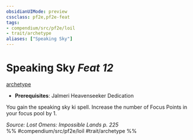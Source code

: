 ```yaml
---
obsidianUIMode: preview
cssclass: pf2e,pf2e-feat
tags:
- compendium/src/pf2e/loil
- trait/archetype
aliases: ["Speaking Sky"]
---
```

# Speaking Sky  *Feat 12*  
[archetype](../../rules/traits/archetype.md)  

- **Prerequisites**: Jalmeri Heavenseeker Dedication

You gain the speaking sky ki spell. Increase the number of Focus Points in your focus pool by 1.

*Source: Lost Omens: Impossible Lands p. 225*  
%% #compendium/src/pf2e/loil #trait/archetype %%